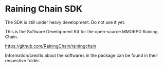 Raining Chain SDK
==============
The SDK is still under heavy development. Do not use it yet.

This is the Software Development Kit for the open-source MMORPG Raining Chain.

https://github.com/RainingChain/rainingchain


Information/credits about the softwares in the package can be found in their respective folder.






